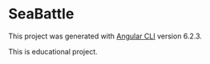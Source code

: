 # SeaBattle

This project was generated with [Angular CLI](https://github.com/angular/angular-cli) version 6.2.3.

This is educational project.
